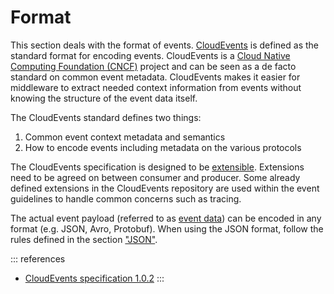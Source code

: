# Format

This section deals with the format of events.
[CloudEvents](https://cloudevents.io/) is defined as the standard format for encoding events.
CloudEvents is a [Cloud Native Computing Foundation (CNCF)](https://www.cncf.io/) project and can be seen as a de facto standard on common event metadata. CloudEvents makes it easier for middleware to extract needed context information from events without knowing the structure of the event data itself.

The CloudEvents standard defines two things:

1. Common event context metadata and semantics
2. How to encode events including metadata on the various protocols

The CloudEvents specification is designed to be [extensible](https://github.com/cloudevents/spec/blob/main/cloudevents/documented-extensions.md). Extensions need to be agreed on between consumer and producer. Some already defined extensions in the CloudEvents repository are used within the event guidelines to handle common concerns such as tracing.

The actual event payload (referred to as [event data](https://github.com/cloudevents/spec/blob/main/cloudevents/spec.md#event-data)) can be encoded in any format (e.g. JSON, Avro, Protobuf).
When using the JSON format, follow the rules defined in the section ["JSON"](../../020_GENERAL-GUIDELINES/020_JSON/index.md).

::: references

- [CloudEvents specification 1.0.2](https://github.com/cloudevents/spec/blob/v1.0.2/cloudevents/spec.md)
  :::
